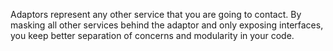Adaptors represent any other service that you are going to contact. By masking all other services behind the adaptor and only exposing interfaces, you keep better separation of concerns and modularity in your code.